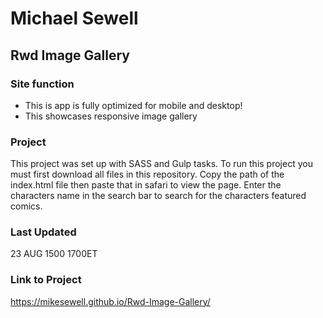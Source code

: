 # Michael Sewell
## Rwd Image Gallery
### Site function
+ This is app is fully optimized for mobile and desktop!
+ This showcases responsive image gallery

### Project
This project was set up with SASS and Gulp tasks. 
To run this project you must first download all files in this repository. 
Copy the path of the index.html file then paste that in safari to view the page. 
Enter the characters name in the search bar to search for the characters featured comics.
### Last Updated
23 AUG 1500 1700ET
### Link to Project
https://mikesewell.github.io/Rwd-Image-Gallery/
